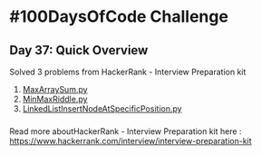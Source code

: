 # #100DaysOfCode Challenge
## Day 37: Quick Overview
Solved 3 problems from HackerRank - Interview Preparation kit
1. [MaxArraySum.py](https://github.com/sandeep-krishna/100DaysOfCode/blob/master/Day%2037/MaxArraySum.py)
2. [MinMaxRiddle.py](https://github.com/sandeep-krishna/100DaysOfCode/blob/master/Day%2037/MinMaxRiddle.py)
3. [LinkedListInsertNodeAtSpecificPosition.py](https://github.com/sandeep-krishna/100DaysOfCode/blob/master/Day%2037/LinkedListInsertNodeAtSpecificPosition.py)
### 
Read more aboutHackerRank - Interview Preparation kit here : https://www.hackerrank.com/interview/interview-preparation-kit